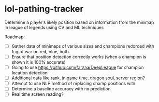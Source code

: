 # lol-pathing-tracker
Determine a player's likely position based on information from the minimap in league of legends using CV and ML techniques

Roadmap:

- [ ] Gather data of minimaps of various sizes and champions redorded with fog of war on red, blue, both.
- [ ] Ensure that position detection correctly works (when a champion is shown it is 100% accurate)
- [ ] Going to use https://github.com/farzaa/DeepLeague for champion location detection
- [ ] Additional data like rank, in game time, dragon soul, server region?
- [ ] Attempt to use NLP method of replacing champ positions with <MASK>
- [ ] Determine a baseline accuracy with no prediction
- [ ] Real time screen reading?

